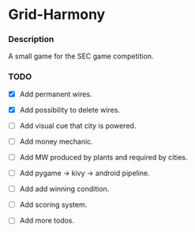 # Grid-Harmony

### Description

A small game for the SEC game competition.


### TODO

- [x] Add permanent wires.
- [x] Add possibility to delete wires.
- [ ] Add visual cue that city is powered.
- [ ] Add money mechanic.
- [ ] Add MW produced by plants and required by cities.
- [ ] Add pygame -> kivy -> android pipeline.
- [ ] Add add winning condition.
- [ ] Add scoring system.
- [ ] Add more todos.

